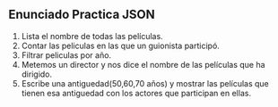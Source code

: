 ## Enunciado Practica JSON

1. Lista el nombre de todas las películas.
2. Contar las peliculas en las que un guionista participó.
3. Filtrar peliculas por año.
4. Metemos un director y nos dice el nombre de las películas que ha dirigido.
5. Escribe una antiguedad(50,60,70 años) y mostrar las películas que tienen esa antiguedad con los actores que participan en ellas. 
